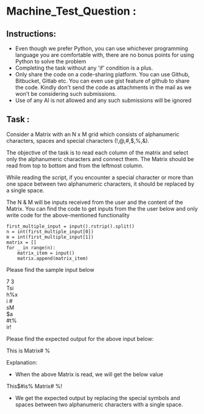 # Machine_Test_Question :

## Instructions:

* Even though we prefer Python, you can use whichever programming language you are comfortable with, there are no bonus points for using Python to solve the problem
* Completing the task without any 'if' condition is a plus.
* Only share the code on a code-sharing platform. You can use Github, Bitbucket, Gitlab etc. You can even use gist feature of github to share the code. Kindly don't send the code as attachments in the mail as we won't be considering such submissions.
* Use of any AI is not allowed and any such submissions will be ignored


## Task :


Consider a Matrix with an N x M grid which consists of alphanumeric characters, spaces and special characters (!,@,#,$,%,&).

The objective of the task is to read each column of the matrix and select only the alphanumeric characters and connect them.
The Matrix should be read from top to bottom and from the leftmost column.

While reading the script, if you encounter a special character or more than one space between two alphanumeric characters, it
should be replaced by a single space. 

The N & M will be inputs received from the user and the content of the Matrix. You can find the code to get inputs from the
the user below and only write code for the above-mentioned functionality

```
first_multiple_input = input().rstrip().split()
n = int(first_multiple_input[0])
m = int(first_multiple_input[1])
matrix = []
for _ in range(n):
    matrix_item = input()
    matrix.append(matrix_item)
```


Please find the sample input below

7 3  
Tsi  
h%x  
i #  
sM   
$a   
#t%  
ir!  


Please find the expected output for the above input below:

This is Matrix#  %


Explanation:

* When the above Matrix is read, we will get the below value

This$#is% Matrix#  %!

* We get the expected output by replacing the special symbols and spaces between two alphanumeric characters with a single space.
